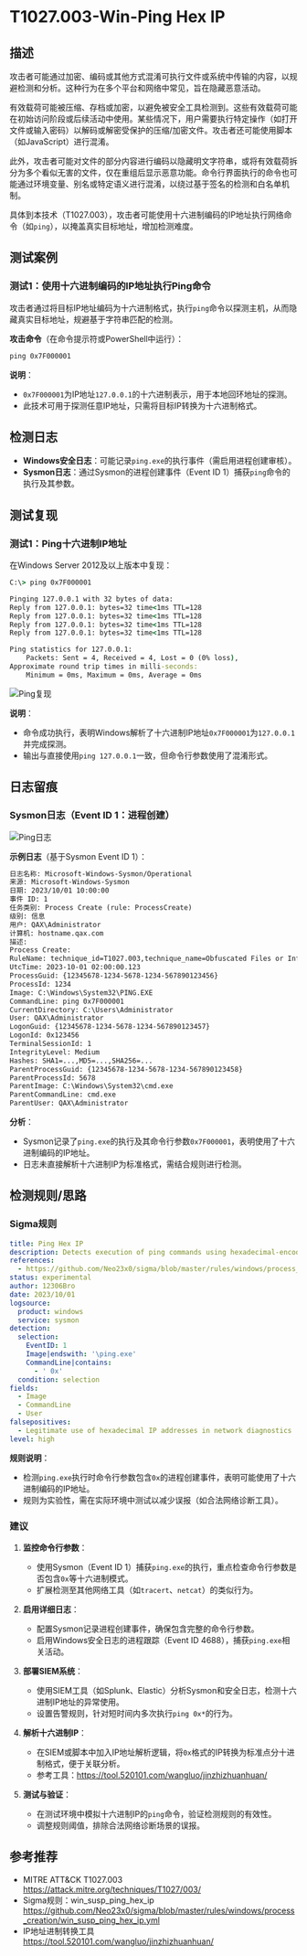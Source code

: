 # T1027.003-Win-Ping Hex IP

## 描述

攻击者可能通过加密、编码或其他方式混淆可执行文件或系统中传输的内容，以规避检测和分析。这种行为在多个平台和网络中常见，旨在隐藏恶意活动。

有效载荷可能被压缩、存档或加密，以避免被安全工具检测到。这些有效载荷可能在初始访问阶段或后续活动中使用。某些情况下，用户需要执行特定操作（如打开文件或输入密码）以解码或解密受保护的压缩/加密文件。攻击者还可能使用脚本（如JavaScript）进行混淆。

此外，攻击者可能对文件的部分内容进行编码以隐藏明文字符串，或将有效载荷拆分为多个看似无害的文件，仅在重组后显示恶意功能。命令行界面执行的命令也可能通过环境变量、别名或特定语义进行混淆，以绕过基于签名的检测和白名单机制。

具体到本技术（T1027.003），攻击者可能使用十六进制编码的IP地址执行网络命令（如`ping`），以掩盖真实目标地址，增加检测难度。

## 测试案例

### 测试1：使用十六进制编码的IP地址执行Ping命令

攻击者通过将目标IP地址编码为十六进制格式，执行`ping`命令以探测主机，从而隐藏真实目标地址，规避基于字符串匹配的检测。

**攻击命令**（在命令提示符或PowerShell中运行）：
```cmd
ping 0x7F000001
```

**说明**：
- `0x7F000001`为IP地址`127.0.0.1`的十六进制表示，用于本地回环地址的探测。
- 此技术可用于探测任意IP地址，只需将目标IP转换为十六进制格式。

## 检测日志

- **Windows安全日志**：可能记录`ping.exe`的执行事件（需启用进程创建审核）。
- **Sysmon日志**：通过Sysmon的进程创建事件（Event ID 1）捕获`ping`命令的执行及其参数。

## 测试复现

### 测试1：Ping十六进制IP地址

在Windows Server 2012及以上版本中复现：

```cmd
C:\> ping 0x7F000001

Pinging 127.0.0.1 with 32 bytes of data:
Reply from 127.0.0.1: bytes=32 time<1ms TTL=128
Reply from 127.0.0.1: bytes=32 time<1ms TTL=128
Reply from 127.0.0.1: bytes=32 time<1ms TTL=128
Reply from 127.0.0.1: bytes=32 time<1ms TTL=128

Ping statistics for 127.0.0.1:
    Packets: Sent = 4, Received = 4, Lost = 0 (0% loss),
Approximate round trip times in milli-seconds:
    Minimum = 0ms, Maximum = 0ms, Average = 0ms
```

![Ping复现](https://i.postimg.cc/SKRFh1KT/1.png)

**说明**：
- 命令成功执行，表明Windows解析了十六进制IP地址`0x7F000001`为`127.0.0.1`并完成探测。
- 输出与直接使用`ping 127.0.0.1`一致，但命令行参数使用了混淆形式。

## 日志留痕

### Sysmon日志（Event ID 1：进程创建）

![Ping日志](https://i.postimg.cc/bNh7JwJ2/ping2.png)

**示例日志**（基于Sysmon Event ID 1）：
```xml
日志名称: Microsoft-Windows-Sysmon/Operational
来源: Microsoft-Windows-Sysmon
日期: 2023/10/01 10:00:00
事件 ID: 1
任务类别: Process Create (rule: ProcessCreate)
级别: 信息
用户: QAX\Administrator
计算机: hostname.qax.com
描述:
Process Create:
RuleName: technique_id=T1027.003,technique_name=Obfuscated Files or Information
UtcTime: 2023-10-01 02:00:00.123
ProcessGuid: {12345678-1234-5678-1234-567890123456}
ProcessId: 1234
Image: C:\Windows\System32\PING.EXE
CommandLine: ping 0x7F000001
CurrentDirectory: C:\Users\Administrator
User: QAX\Administrator
LogonGuid: {12345678-1234-5678-1234-567890123457}
LogonId: 0x123456
TerminalSessionId: 1
IntegrityLevel: Medium
Hashes: SHA1=...,MD5=...,SHA256=...
ParentProcessGuid: {12345678-1234-5678-1234-567890123458}
ParentProcessId: 5678
ParentImage: C:\Windows\System32\cmd.exe
ParentCommandLine: cmd.exe
ParentUser: QAX\Administrator
```

**分析**：
- Sysmon记录了`ping.exe`的执行及其命令行参数`0x7F000001`，表明使用了十六进制编码的IP地址。
- 日志未直接解析十六进制IP为标准格式，需结合规则进行检测。

## 检测规则/思路

### Sigma规则

```yaml
title: Ping Hex IP
description: Detects execution of ping commands using hexadecimal-encoded IP addresses, indicating potential obfuscation attempts.
references:
  - https://github.com/Neo23x0/sigma/blob/master/rules/windows/process_creation/win_susp_ping_hex_ip.yml
status: experimental
author: 12306Bro
date: 2023/10/01
logsource:
  product: windows
  service: sysmon
detection:
  selection:
    EventID: 1
    Image|endswith: '\ping.exe'
    CommandLine|contains:
      - ' 0x'
  condition: selection
fields:
  - Image
  - CommandLine
  - User
falsepositives:
  - Legitimate use of hexadecimal IP addresses in network diagnostics
level: high
```

**规则说明**：
- 检测`ping.exe`执行时命令行参数包含`0x`的进程创建事件，表明可能使用了十六进制编码的IP地址。
- 规则为实验性，需在实际环境中测试以减少误报（如合法网络诊断工具）。

### 建议

1. **监控命令行参数**：
   - 使用Sysmon（Event ID 1）捕获`ping.exe`的执行，重点检查命令行参数是否包含`0x`等十六进制模式。
   - 扩展检测至其他网络工具（如`tracert`、`netcat`）的类似行为。

2. **启用详细日志**：
   - 配置Sysmon记录进程创建事件，确保包含完整的命令行参数。
   - 启用Windows安全日志的进程跟踪（Event ID 4688），捕获`ping.exe`相关活动。

3. **部署SIEM系统**：
   - 使用SIEM工具（如Splunk、Elastic）分析Sysmon和安全日志，检测十六进制IP地址的异常使用。
   - 设置告警规则，针对短时间内多次执行`ping 0x*`的行为。

4. **解析十六进制IP**：
   - 在SIEM或脚本中加入IP地址解析逻辑，将`0x`格式的IP转换为标准点分十进制格式，便于关联分析。
   - 参考工具：<https://tool.520101.com/wangluo/jinzhizhuanhuan/>

5. **测试与验证**：
   - 在测试环境中模拟十六进制IP的`ping`命令，验证检测规则的有效性。
   - 调整规则阈值，排除合法网络诊断场景的误报。

## 参考推荐

- MITRE ATT&CK T1027.003  
  <https://attack.mitre.org/techniques/T1027/003/>
- Sigma规则：win_susp_ping_hex_ip  
  <https://github.com/Neo23x0/sigma/blob/master/rules/windows/process_creation/win_susp_ping_hex_ip.yml>
- IP地址进制转换工具  
  <https://tool.520101.com/wangluo/jinzhizhuanhuan/>
